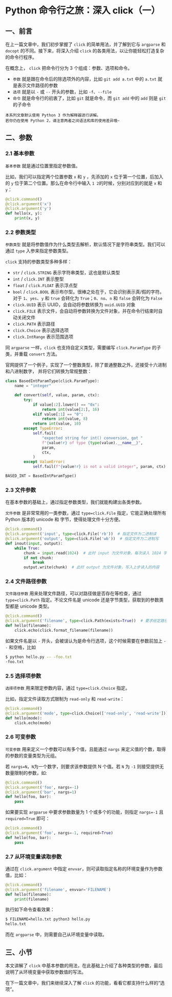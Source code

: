 # Python 命令行之旅：深入 click（一）

## 一、前言

在上一篇文章中，我们初步掌握了 `click` 的简单用法，并了解到它与 `argparse` 和 `docopt` 的不同。接下来，将深入介绍 `click` 的各类用法，以让你能轻松打造复杂的命令行程序。

在概念上， `click` 把命令行分为 3 个组成：参数、选项和命令。

- `参数` 就是跟在命令后的除选项外的内容，比如 `git add a.txt` 中的 `a.txt` 就是表示文件路径的参数
- `选项` 就是以 `-` 或 `--` 开头的参数，比如 `-f`、`--file`
- `命令` 就是命令行的初衷了，比如 `git` 就是命令，而 `git add` 中的 `add` 则是 `git` 的子命令

```
本系列文章默认使用 Python 3 作为解释器进行讲解。
若你仍在使用 Python 2，请注意两者之间语法和库的使用差异哦~
```

## 二、参数

### 2.1 基本参数

`基本参数` 就是通过位置里指定参数值。

比如，我们可以指定两个位置参数 `x` 和 `y` ，先添加的 `x` 位于第一个位置，后加入的 `y` 位于第二个位置。那么在命令行中输入 `1 2`的时候，分别对应到的就是 `x` 和 `y`：

```python
@click.command()
@click.argument('x')
@click.argument('y')
def hello(x, y):
    print(x, y)
```

### 2.2 参数类型

`参数类型` 就是将参数值作为什么类型去解析，默认情况下是字符串类型。我们可以通过 `type` 入参来指定参数类型。

`click` 支持的参数类型多种多样：

- `str` / `click.STRING` 表示字符串类型，这也是默认类型
- `int` / `click.INT` 表示整型
- `float` / `click.FLOAT` 表示浮点型
- `bool` / `click.BOOL` 表示布尔型。很棒之处在于，它会识别表示真/假的字符。对于 `1`、`yes`、`y` 和 `true` 会转化为 `True`；`0`、`no`、`n` 和 `false` 会转化为 `False`
- `click.UUID` 表示 UUID，会自动将参数转换为 `uuid.UUID` 对象
- `click.FILE` 表示文件，会自动将参数转换为文件对象，并在命令行结束时自动关闭文件
- `click.PATH` 表示路径
- `click.Choice` 表示选择选项
- `click.IntRange` 表示范围选项

同 `argparse` 一样，`click` 也支持自定义类型，需要编写 `click.ParamType` 的子类，并重载 `convert` 方法。

官网提供了一个例子，实现了一个整数类型，除了普通整数之外，还接受十六进制和八进制数字， 并将它们转换为常规整数：

```python
class BasedIntParamType(click.ParamType):
    name = "integer"

    def convert(self, value, param, ctx):
        try:
            if value[:2].lower() == "0x":
                return int(value[2:], 16)
            elif value[:1] == "0":
                return int(value, 8)
            return int(value, 10)
        except TypeError:
            self.fail(
                "expected string for int() conversion, got "
                f"{value!r} of type {type(value).__name__}",
                param,
                ctx,
            )
        except ValueError:
            self.fail(f"{value!r} is not a valid integer", param, ctx)

BASED_INT = BasedIntParamType()
```

### 2.3 文件参数

在基本参数的基础上，通过指定参数类型，我们就能构建出各类参数。

`文件参数` 是非常常用的一类参数，通过 `type=click.File` 指定，它能正确处理所有 Python 版本的 unicode 和 字节，使得处理文件十分方便。

```python
@click.command()
@click.argument('input', type=click.File('rb'))  # 指定文件为二进制读
@click.argument('output', type=click.File('wb'))  # 指定文件为二进制写
def inout(input, output):
    while True:
        chunk = input.read(1024)  # 此时 input 为文件对象，每次读入 1024 字节
        if not chunk:
            break
        output.write(chunk)  # 此时 output 为文件对象，写入上步读入的内容
```

### 2.4 文件路径参数

`文件路径参数` 用来处理文件路径，可以对路径做是否存在等检查，通过 `type=click.Path` 指定。不论文件名是 unicode 还是字节类型，获取到的参数类型都是 unicode 类型。

```python
@click.command()
@click.argument('filename', type=click.Path(exists=True))  # 要求给定路径存在，否则报错
def hello(filename):
    click.echo(click.format_filename(filename))
```

如果文件名是以 `-` 开头，会被误认为是命令行选项，这个时候需要在参数前加上 `--` 和空格，比如

```bash
$ python hello.py -- -foo.txt
-foo.txt
```

### 2.5 选择项参数

`选择项参数` 用来限定参数内容，通过 `type=click.Choice` 指定。

比如，指定文件读取方式限制为 `read-only` 和 `read-write`：

```python
@click.command()
@click.argument('mode', type=click.Choice(['read-only', 'read-write']))
def hello(mode):
    click.echo(mode)
```

### 2.6 可变参数

`可变参数` 用来定义一个参数可以有多个值，且能通过 `nargs` 来定义值的个数，取得的参数的变量类型为元组。

若 `nargs=N`，`N`为一个数字，则要求该参数提供 N 个值。若 `N` 为 `-1` 则接受提供无数量限制的参数，如:

```python
@click.command()
@click.argument('foo', nargs=-1)
@click.argument('bar', nargs=1)
def hello(foo, bar):
    pass
```

如果要实现 `argparse` 中要求参数数量为 1 个或多个的功能，则指定 `nargs=-1` 且 `required=True` 即可：

```python
@click.command()
@click.argument('foo', nargs=-1, required=True)
def hello(foo, bar):
    pass
```

### 2.7 从环境变量读取参数

通过在 `click.argument` 中指定 `envvar`，则可读取指定名称的环境变量作为参数值，比如：

```python
@click.command()
@click.argument('filename', envvar='FILENAME')
def hello(filename):
    print(filename)
```

执行如下命令查看效果：

```bash
$ FILENAME=hello.txt python3 hello.py
hello.txt
```

而在 `argparse` 中，则需要自己从环境变量中读取。

## 三、小节

本文讲解了 `click` 中基本参数的用法，在此基础上介绍了各种类型的参数，最后说明了从环境变量中获取参数值的写法。

在下一篇文章中，我们来继续深入了解 `click` 的功能，看看它都支持什么样的“选项”。
